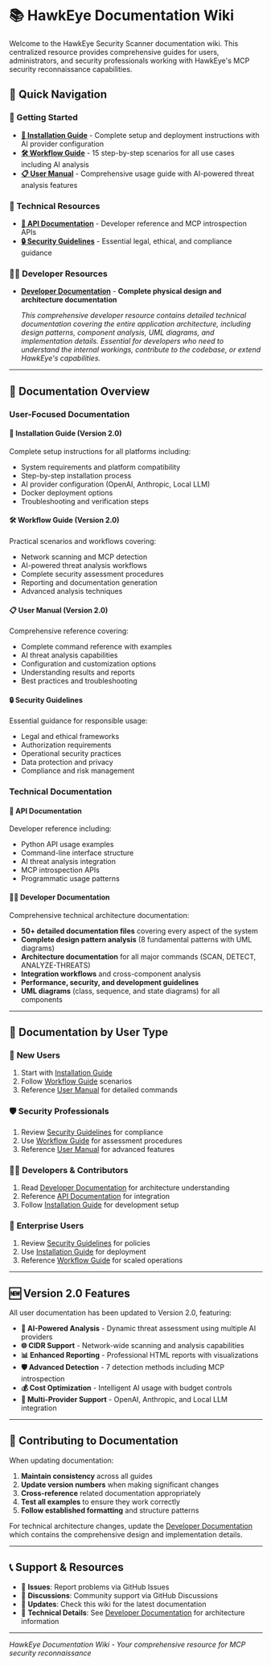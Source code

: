 # 📚 HawkEye Documentation Wiki

Welcome to the HawkEye Security Scanner documentation wiki. This centralized resource provides comprehensive guides for users, administrators, and security professionals working with HawkEye's MCP security reconnaissance capabilities.

## 🎯 Quick Navigation

### 🚀 Getting Started
- **[📘 Installation Guide](installation.md)** - Complete setup and deployment instructions with AI provider configuration
- **[🛠️ Workflow Guide](workflow_guide.md)** - 15 step-by-step scenarios for all use cases including AI analysis
- **[📋 User Manual](user_manual.md)** - Comprehensive usage guide with AI-powered threat analysis features

### 🔧 Technical Resources
- **[🔧 API Documentation](api/README.md)** - Developer reference and MCP introspection APIs
- **[🔒 Security Guidelines](security_guidelines.md)** - Essential legal, ethical, and compliance guidance

### 👨‍💻 Developer Resources
- **[Developer Documentation](dev_notes/README.md)** - **Complete physical design and architecture documentation**
  
  *This comprehensive developer resource contains detailed technical documentation covering the entire application architecture, including design patterns, component analysis, UML diagrams, and implementation details. Essential for developers who need to understand the internal workings, contribute to the codebase, or extend HawkEye's capabilities.*

---

## 📖 Documentation Overview

### User-Focused Documentation

#### 📘 **Installation Guide** (Version 2.0)
Complete setup instructions for all platforms including:
- System requirements and platform compatibility
- Step-by-step installation process
- AI provider configuration (OpenAI, Anthropic, Local LLM)
- Docker deployment options
- Troubleshooting and verification steps

#### 🛠️ **Workflow Guide** (Version 2.0)
Practical scenarios and workflows covering:
- Network scanning and MCP detection
- AI-powered threat analysis workflows
- Complete security assessment procedures
- Reporting and documentation generation
- Advanced analysis techniques

#### 📋 **User Manual** (Version 2.0)
Comprehensive reference covering:
- Complete command reference with examples
- AI threat analysis capabilities
- Configuration and customization options
- Understanding results and reports
- Best practices and troubleshooting

#### 🔒 **Security Guidelines**
Essential guidance for responsible usage:
- Legal and ethical frameworks
- Authorization requirements
- Operational security practices
- Data protection and privacy
- Compliance and risk management

### Technical Documentation

#### 🔧 **API Documentation**
Developer reference including:
- Python API usage examples
- Command-line interface structure
- AI threat analysis integration
- MCP introspection APIs
- Programmatic usage patterns

#### 👨‍💻 **Developer Documentation**
Comprehensive technical architecture documentation:
- **50+ detailed documentation files** covering every aspect of the system
- **Complete design pattern analysis** (8 fundamental patterns with UML diagrams)
- **Architecture documentation** for all major commands (SCAN, DETECT, ANALYZE-THREATS)
- **Integration workflows** and cross-component analysis
- **Performance, security, and development guidelines**
- **UML diagrams** (class, sequence, and state diagrams) for all components

---

## 🎯 Documentation by User Type

### 🔰 **New Users**
1. Start with [Installation Guide](installation.md)
2. Follow [Workflow Guide](workflow_guide.md) scenarios
3. Reference [User Manual](user_manual.md) for detailed commands

### 🛡️ **Security Professionals**
1. Review [Security Guidelines](security_guidelines.md) for compliance
2. Use [Workflow Guide](workflow_guide.md) for assessment procedures
3. Reference [User Manual](user_manual.md) for advanced features

### 👨‍💻 **Developers & Contributors**
1. Read [Developer Documentation](dev_notes/README.md) for architecture understanding
2. Reference [API Documentation](api/README.md) for integration
3. Follow [Installation Guide](installation.md) for development setup

### 🏢 **Enterprise Users**
1. Review [Security Guidelines](security_guidelines.md) for policies
2. Use [Installation Guide](installation.md) for deployment
3. Reference [Workflow Guide](workflow_guide.md) for scaled operations

---

## 🆕 Version 2.0 Features

All user documentation has been updated to Version 2.0, featuring:

- **🤖 AI-Powered Analysis** - Dynamic threat assessment using multiple AI providers
- **🌐 CIDR Support** - Network-wide scanning and analysis capabilities
- **📊 Enhanced Reporting** - Professional HTML reports with visualizations
- **🛡️ Advanced Detection** - 7 detection methods including MCP introspection
- **💰 Cost Optimization** - Intelligent AI usage with budget controls
- **🔄 Multi-Provider Support** - OpenAI, Anthropic, and Local LLM integration

---

## 🤝 Contributing to Documentation

When updating documentation:

1. **Maintain consistency** across all guides
2. **Update version numbers** when making significant changes  
3. **Cross-reference** related documentation appropriately
4. **Test all examples** to ensure they work correctly
5. **Follow established formatting** and structure patterns

For technical architecture changes, update the [Developer Documentation](dev_notes/README.md) which contains the comprehensive design and implementation details.

---

## 📞 Support & Resources

- 🐛 **Issues**: Report problems via GitHub Issues
- 💬 **Discussions**: Community support via GitHub Discussions
- 📖 **Updates**: Check this wiki for the latest documentation
- 🔧 **Technical Details**: See [Developer Documentation](dev_notes/README.md) for architecture information

---

*HawkEye Documentation Wiki - Your comprehensive resource for MCP security reconnaissance* 